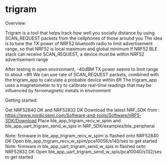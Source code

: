 # trigram

Overview:

Trigram is a tool that helps track how well you socially distance by using SCAN_REQUEST packets from the cellphones of those around you
The idea is to tune the TX power of NRF52 bluetooth radio to limit advertisement range, so that NRF52 is local maximum and global minimum
If NRF52 BLE stack can receive SCAN_REQUEST, a device must be within NRF52 advertisement range

After testing in open environment, -40dBM TX power seems to limit range to about ~8ft
We can use rate of SCAN_REQUEST packets, combined with the trigram_app to calculate a probable device within 6ft
The trigram_app uses a magnetometer to try to calibrate real-time readings that may be influenced by ferromagnetic metals in environment

Getting started:

Get NRF52840 DK and NRF52832 DK
Download the latest NRF_SDK from : https://www.nordicsemi.com/Software-and-tools/Software/nRF5-SDK/Download
Place ble_app_trigram_recv_w_spim and ble_app_uart_trigram_send_w_spis in NRF_SDK/examples/ble_peripheral

Note: firmware in ble_app_trigram_recv_w_spim is flashed onto NRF52840 DK
Open ble_app_trigram_recv_w_spim/pca10056/s140/ses to get started
Note: firmware in ble_app_uart_trigram_send_w_spis in flashed onto NRF52832 DK
Open ble_app_uart_trigram_send_w_spis/pca10040/s132/ses to get started

